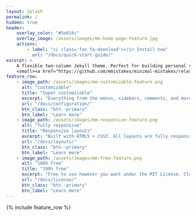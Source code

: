 ```yaml
---
layout: splash
permalink: /
hidden: true
header:
    overlay_color: "#5e616c"
    overlay_image: /assets/images/mm-home-page-feature.jpg
    actions:
        - label: "<i class='fas fa-download'></i> Install now"
          url: "/docs/quick-start-guide/"
excerpt: >
    A flexible two-column Jekyll theme. Perfect for building personal sites, blogs, and portfolios.<br />
    <small><a href="https://github.com/mmistakes/minimal-mistakes/releases/tag/4.24.0">Latest release v4.24.0</a></small>
feature_row:
    - image_path: /assets/images/mm-customizable-feature.png
      alt: "customizable"
      title: "Super customizable"
      excerpt: "Everything from the menus, sidebars, comments, and more can be configured or set with YAML Front Matter."
      url: "/docs/configuration/"
      btn_class: "btn--primary"
      btn_label: "Learn more"
    - image_path: /assets/images/mm-responsive-feature.png
      alt: "fully responsive"
      title: "Responsive layouts"
      excerpt: "Built with HTML5 + CSS3. All layouts are fully responsive with helpers to augment your content."
      url: "/docs/layouts/"
      btn_class: "btn--primary"
      btn_label: "Learn more"
    - image_path: /assets/images/mm-free-feature.png
      alt: "100% free"
      title: "100% free"
      excerpt: "Free to use however you want under the MIT License. Clone it, fork it, customize it... whatever!"
      url: "/docs/license/"
      btn_class: "btn--primary"
      btn_label: "Learn more"
---
```


{% include feature_row %}

